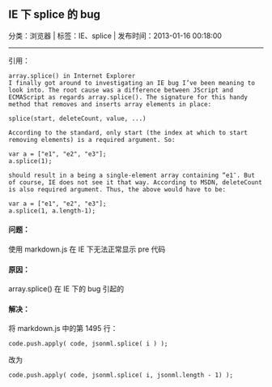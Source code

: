 ## IE 下 splice 的 bug 

分类：浏览器 | 标签：IE、splice | 发布时间：2013-01-16 00:18:00

___

引用：

	array.splice() in Internet Explorer
	I finally got around to investigating an IE bug I’ve been meaning to look into. The root cause was a difference between JScript and ECMAScript as regards array.splice(). The signature for this handy method that removes and inserts array elements in place:
	
	splice(start, deleteCount, value, ...)
	
	According to the standard, only start (the index at which to start removing elements) is a required argument. So:
	
	var a = ["e1", "e2", "e3"];
	a.splice(1);
	
	should result in a being a single-element array containing “e1″. But of course, IE does not see it that way. According to MSDN, deleteCount is also required argument. Thus, the above would have to be:
	
	var a = ["e1", "e2", "e3"];
	a.splice(1, a.length-1);
	
#### 问题：

使用 markdown.js 在 IE 下无法正常显示 pre 代码

#### 原因：

array.splice() 在 IE 下的 bug 引起的

#### 解决：

将 markdown.js 中的第 1495 行：
	
	code.push.apply( code, jsonml.splice( i ) );
	
改为
	
	code.push.apply( code, jsonml.splice( i, jsonml.length - 1) );
